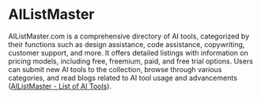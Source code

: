 # AIListMaster
AIListMaster.com is a comprehensive directory of AI tools, categorized by their functions such as design assistance, code assistance, copywriting, customer support, and more. It offers detailed listings with information on pricing models, including free, freemium, paid, and free trial options. Users can submit new AI tools to the collection, browse through various categories, and read blogs related to AI tool usage and advancements​ ([AIListMaster - List of AI Tools](https://ailistmaster.com/))​.
